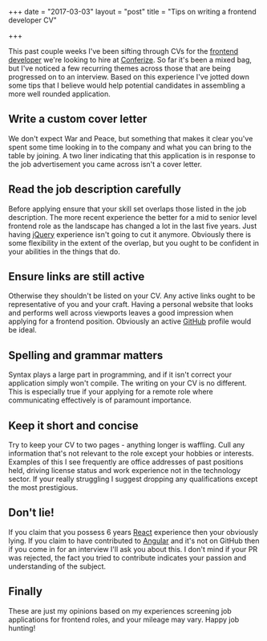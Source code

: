+++
date = "2017-03-03"
layout = "post"
title = "Tips on writing a frontend developer CV"

+++

This past couple weeks I've been sifting through CVs for the [frontend developer](https://www.conferize.com/jobs/senior-front-end-developer) we're looking to hire at [Conferize](https://www.conferize.com). So far it's been a mixed bag, but I've noticed a few recurring themes across those that are being progressed on to an interview. Based on this experience I've jotted down some tips that I believe would help potential candidates in assembling a more well rounded application.

## Write a custom cover letter

We don't expect War and Peace, but something that makes it clear you've spent some time looking in to the company and what you can bring to the table by joining. A two liner indicating that this application is in response to the job advertisement you came across isn't a cover letter.

## Read the job description carefully

Before applying ensure that your skill set overlaps those listed in the job description. The more recent experience the better for a mid to senior level frontend role as the landscape has changed a lot in the last five years. Just having [jQuery](https://jquery.com/) experience isn't going to cut it anymore. Obviously there is some flexibility in the extent of the overlap, but you ought to be confident in your abilities in the things that do.

## Ensure links are still active

Otherwise they shouldn't be listed on your CV. Any active links ought to be representative of you and your craft. Having a personal website that looks and performs well across viewports leaves a good impression when applying for a frontend position. Obviously an active [GitHub](https://github.com/) profile would be ideal.

## Spelling and grammar matters

Syntax plays a large part in programming, and if it isn't correct your application simply won't compile. The writing on your CV is no different. This is especially true if your applying for a remote role where communicating effectively is of paramount importance.

## Keep it short and concise

Try to keep your CV to two pages - anything longer is waffling. Cull any information that's not relevant to the role except your hobbies or interests. Examples of this I see frequently are office addresses of past positions held, driving license status and work experience not in the technology sector. If your really struggling I suggest dropping any qualifications except the most prestigious.

## Don't lie!

If you claim that you possess 6 years [React](https://facebook.github.io/react/) experience then your obviously lying. If you claim to have contributed to [Angular](https://angular.io/) and it's not on GitHub then if you come in for an interview I'll ask you about this. I don't mind if your PR was rejected, the fact you tried to contribute indicates your passion and understanding of the subject.

## Finally

These are just my opinions based on my experiences screening job applications for frontend roles, and your mileage may vary. Happy job hunting!
